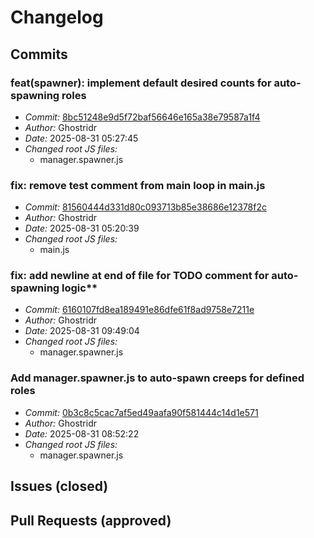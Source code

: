 
# Changelog

## Commits

### feat(spawner): implement default desired counts for auto-spawning roles

- *Commit:* [8bc51248e9d5f72baf56646e165a38e79587a1f4](https://github.com/Ghostridr/ScreepsWorld/commit/8bc51248e9d5f72baf56646e165a38e79587a1f4)
- *Author:* Ghostridr
- *Date:* 2025-08-31 05:27:45
- *Changed root JS files:*
  - manager.spawner.js


### fix: remove test comment from main loop in main.js

- *Commit:* [81560444d331d80c093713b85e38686e12378f2c](https://github.com/Ghostridr/ScreepsWorld/commit/81560444d331d80c093713b85e38686e12378f2c)
- *Author:* Ghostridr
- *Date:* 2025-08-31 05:20:39
- *Changed root JS files:*
  - main.js

### fix: add newline at end of file for TODO comment for auto-spawning logic**

- *Commit:* [6160107fd8ea189491e86dfe61f8ad9758e7211e](https://github.com/Ghostridr/ScreepsWorld/commit/6160107fd8ea189491e86dfe61f8ad9758e7211e)
- *Author:* Ghostridr
- *Date:* 2025-08-31 09:49:04
- *Changed root JS files:*
  - manager.spawner.js

### Add manager.spawner.js to auto-spawn creeps for defined roles

- *Commit:* [0b3c8c5cac7af5ed49aafa90f581444c14d1e571](https://github.com/Ghostridr/ScreepsWorld/commit/0b3c8c5cac7af5ed49aafa90f581444c14d1e571)
- *Author:* Ghostridr
- *Date:* 2025-08-31 08:52:22
- *Changed root JS files:*
  - manager.spawner.js

## Issues (closed)

## Pull Requests (approved)
